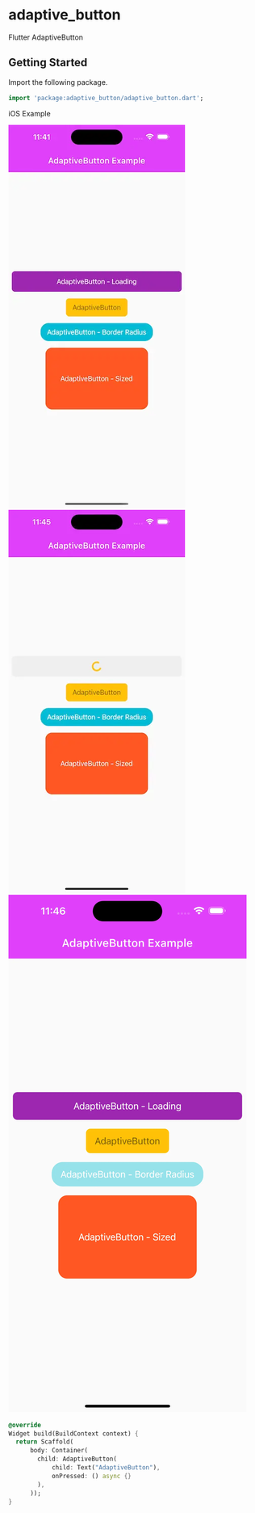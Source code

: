 # adaptive_button

Flutter AdaptiveButton

## Getting Started

Import the following package.

```dart
import 'package:adaptive_button/adaptive_button.dart';
```

iOS Example

![](example/lib/assets/adaptiveButton.webp)![](example/lib/assets/adaptiveLoading.webp)![](example/lib/assets/clicked.webp)

```dart
@override
Widget build(BuildContext context) {
  return Scaffold(
      body: Container(
        child: AdaptiveButton(
            child: Text("AdaptiveButton"),
            onPressed: () async {}
        ),
      ));
}
```